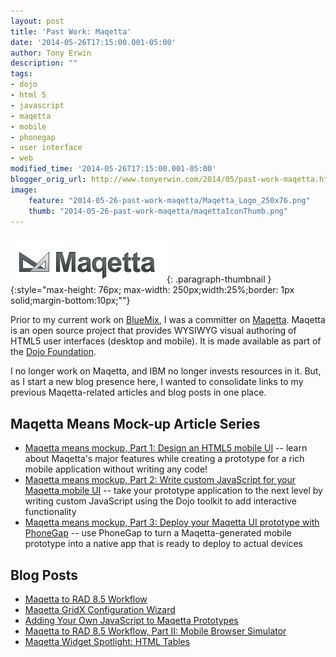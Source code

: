 ```yaml
---
layout: post
title: 'Past Work: Maqetta'
date: '2014-05-26T17:15:00.001-05:00'
author: Tony Erwin
description: ""
tags:
- dojo
- html 5
- javascript
- maqetta
- mobile
- phonegap
- user interface
- web
modified_time: '2014-05-26T17:15:00.001-05:00'
blogger_orig_url: http://www.tonyerwin.com/2014/05/past-work-maqetta.html
image:
    feature: "2014-05-26-past-work-maqetta/Maqetta_Logo_250x76.png"
    thumb: "2014-05-26-past-work-maqetta/maqettaIconThumb.png"
---
```


![Maqetta Logo](/images/2014-05-26-past-work-maqetta/Maqetta_Logo_250x76.png){: .paragraph-thumbnail }{:style="max-height: 76px; max-width: 250px;width:25%;border: 1px solid;margin-bottom:10px;""}

Prior to my current work on <a href="http://www.bluemix.net/" target="_blank">BlueMix</a>, I was a committer on <a href="http://maqetta.org/" target="_blank">Maqetta</a>. Maqetta is an open source project that provides WYSIWYG visual authoring of HTML5 user interfaces (desktop and mobile). It is made available as part of the <a href="http://dojofoundation.org/" target="_blank">Dojo Foundation</a>.

I no longer work on Maqetta, and IBM no longer invests resources in it. But, as I start a new blog presence here, I wanted to consolidate links to my previous Maqetta-related articles and blog posts in one place.

## Maqetta Means Mock-up Article Series
- <a href="/images/2014-05-26-past-work-maqetta/mo-maqetta-1.pdf" target="_blank">Maqetta means mockup, Part 1: Design an HTML5 mobile UI</a> -- learn about Maqetta's major features while creating a prototype for a rich mobile application without writing any code!
- <a href="/images/2014-05-26-past-work-maqetta/mo-maqetta-2.pdf" target="_blank">Maqetta means mockup, Part 2: Write custom JavaScript for your Maqetta mobile UI</a> -- take your prototype application to the next level by writing custom JavaScript using the Dojo toolkit to add interactive functionality
- <a href="/images/2014-05-26-past-work-maqetta/mo-maqetta-3.pdf" target="_blank">Maqetta means mockup, Part 3: Deploy your Maqetta UI prototype with PhoneGap</a> -- use PhoneGap to turn a Maqetta-generated mobile prototype into a native app that is ready to deploy to actual devices

## Blog Posts
- <a href="https://www.ibm.com/developerworks/community/blogs/MaqettaAuthoring/entry/maqetta_integration_with_rad_8_53" target="_blank">Maqetta to RAD 8.5 Workflow</a>
- <a href="https://www.ibm.com/developerworks/community/blogs/MaqettaAuthoring/entry/maqetta_gridx_configuration_wizard12" target="_blank">Maqetta GridX Configuration Wizard</a>
- <a href="https://www.ibm.com/developerworks/community/blogs/MaqettaAuthoring/entry/adding_custom_javascript3" target="_blank">Adding Your Own JavaScript to Maqetta Prototypes</a>
- <a href="https://www.ibm.com/developerworks/community/blogs/MaqettaAuthoring/entry/maqetta_to_rad_8_5_workflow_part_ii1" target="_blank">Maqetta to RAD 8.5 Workflow, Part II: Mobile Browser Simulator</a>
- <a href="https://www.ibm.com/developerworks/community/blogs/MaqettaAuthoring/entry/maqetta_widget_spotlight_html_tables" target="_blank">Maqetta Widget Spotlight: HTML Tables</a>
